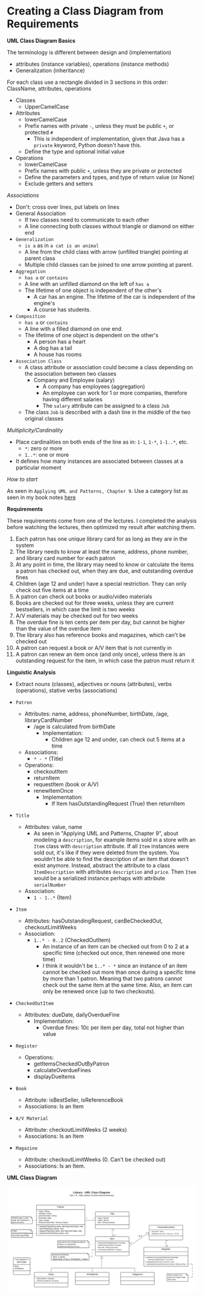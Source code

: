 # Creating a Class Diagram from Requirements

**UML Class Diagram Basics**

The terminology is different between design and (implementation)

* attributes (instance variables), operations (instance methods)
* Generalization (inheritance)

For each class use a rectangle divided in 3 sections in this order: ClassName, attributes, operations

* Classes
	* UpperCamelCase
* Attributes
	* lowerCamelCase
	* Prefix names with private `-`, unless they must be public `+`, or protected `#`
		* This is independent of implementation, given that Java has a `private` keyword, Python doesn't have this.
	* Define the type and optional initial value
* Operations
	* lowerCamelCase
	* Prefix names with public `+`, unless they are private or protected
	* Define the parameters and types, and type of return value (or None)
	* Exclude getters and setters

*Associations*

* Don't: cross over lines, put labels on lines
* General Association
	* If two classes need to communicate to each other
	* A line connecting both classes without triangle or diamond on either end
* `Generalization`
	* `is a` as in `a cat is an animal`
	* A line from the child class with arrow (unfilled triangle) pointing at parent class
	* Multiple child classes can be joined to one arrow pointing at parent.
* `Aggregation`
	* `has a` or `contains`
	* A line with an unfilled diamond on the left of `has a`
	* The lifetime of one object is independent of the other's
		* A car has an engine. The lifetime of the car is independent of the engine's
		* A course has students.
* `Composition`
	* `has a` or `contains`
	* A line with a filled diamond on one end.
	* The lifetime of one object is dependent on the other's
		* A person has a heart
		* A dog has a tail
		* A house has rooms
* `Association Class`
	* A class attribute or association could become a class depending on the association between two classes
		* Company and Employee (salary)
			* A company has employees (aggregation)
			* An employee can work for 1 or more companies, therefore having different salaries
			* The `salary` attribute can be assigned to a class `Job`
	* The class `Job` is described with a dash line in the middle of the two original classes

*Multiplicity/Cardinality*

* Place cardinalities on both ends of the line as in: `1-1`, `1-*`, `1-1..*`, etc.
	* `*`: zero or more
	* `1..*`: one or more
* It defines how many instances are associated between classes at a particular moment

*How to start*

As seen in `Applying UML and Patterns, Chapter 9`. Use a category list as seen in my book notes [here](../../../reading/uml-patterns/README.md)

**Requirements**

These requirements come from one of the lectures. I completed the analysis before watching the lectures, then optimized my result after watching them.

1. Each patron has one unique library card for as long as they are in the system
2. The library needs to know at least the name, address, phone number, and library card number for each patron
3. At any point in time, the library may need to know or calculate the items a patron has checked out, when they are due, and outstanding overdue fines
4. Children (age 12 and under) have a special restriction. They can only check out five items at a time
5. A patron can check out books or audio/video materials
6. Books are checked out for three weeks, unless they are current bestsellers, in which case the limit is two weeks
7. A/V materials may be checked out for two weeks
8. The overdue fine is ten cents per item per day, but cannot be higher than the value of the overdue item
9. The library also has reference books and magazines, which can't be checked out
10. A patron can request a book or A/V item that is not currently in
11. A patron can renew an item once (and only once), unless there is an outstanding request for the item, in which case the patron must return it

**Linguistic Analysis**
* Extract nouns (classes), adjectives or nouns (attributes), verbs (operations), stative verbs (associations)

* `Patron`
	* Attributes: name, address, phoneNumber, birthDate, /age, libraryCardNumber
		* /age is calculated from birthDate
			* Implementation:
				* Children age 12 and under, can check out 5 items at a time
	* Associations:
		* `* - *` (Title)
	* Operations:
		* checkoutItem
		* returnItem
		* requestItem (book or A/V)
		* renewItemOnce
			* Implementation:
				* If Item hasOutstandingRequest (True) then returnItem
* `Title`
	* Attributes: value, name
		* As seen in "Applying UML and Patterns, Chapter 9", about modeling a `description`, for example items sold in a store with an `Item` class with `description` attribute. If all `Item` instances were sold out, it's like if they were deleted from the system. You wouldn't be able to find the description of an item that doesn't exist anymore. Instead, abstract the attribute to a class `ItemDescription` with attributes `description` and `price`. Then `Item` would be a serialized instance perhaps with attribute `serialNumber`
	* Association:
		* `1 - 1..*` (Item)

* `Item`
	* Attributes: hasOutstandingRequest, canBeCheckedOut, checkoutLimitWeeks
	* Association:
		* `1..* - 0..2` (CheckedOutItem)
			* An instance of an item can be checked out from 0 to 2 at a specific time (checked out once, then renewed one more time)
			* I think it wouldn't be `1..* - *` since an instance of an item cannot be checked out more than once during a specific time by more than 1 patron. Meaning that two patrons cannot check out the same item at the same time. Also, an item can only be renewed once (up to two checkouts).
* `CheckedOutItem`
	* Attributes: dueDate, dailyOverdueFine
		* Implementation:
			* Overdue fines: 10c per item per day, total not higher than value
* `Register`
	* Operations:
		* getItemsCheckedOutByPatron
		* calculateOverdueFines
		* displayDueItems
* `Book`
	* Attribute: isBestSeller, isReferenceBook
	* Associations: Is an Item
* `A/V Material`
	* Attribute: checkoutLimitWeeks (2 weeks)
	* Associations: Is an Item
* `Magazine`
	* Attribute: checkoutLimitWeeks (0. Can't be checked out)
	* Associations: Is an Item.

**UML Class Diagram**

![Library UML Class Diagram](../resources/library-uml-class-diagram.png)